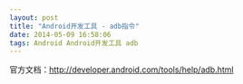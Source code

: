 ```yaml
---
layout: post
title: "Android开发工具 - adb指令"
date: 2014-05-09 16:58:06
tags: Android Android开发工具 adb
---
```


官方文档：<http://developer.android.com/tools/help/adb.html>